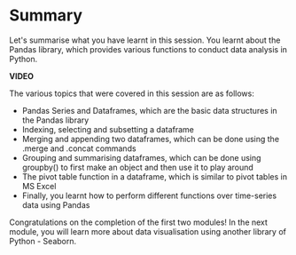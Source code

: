 # Summary

Let's summarise what you have learnt in this session. You learnt about the Pandas library, which provides various functions to conduct data analysis in Python.

**VIDEO**

The various topics that were covered in this session are as follows:

- Pandas Series and Dataframes, which are the basic data structures in the Pandas library
- Indexing, selecting and subsetting a dataframe
- Merging and appending two dataframes, which can be done using the .merge and .concat commands
- Grouping and summarising dataframes, which can be done using groupby() to first make an object and then use it to play around
- The pivot table function in a dataframe, which is similar to pivot tables in MS Excel
- Finally, you learnt how to perform different functions over time-series data using Pandas

Congratulations on the completion of the first two modules! In the next module, you will learn more about data visualisation using another library of Python - Seaborn.
